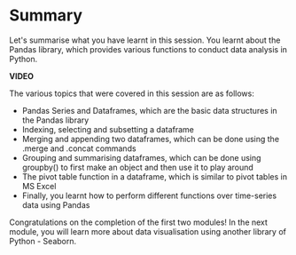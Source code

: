 # Summary

Let's summarise what you have learnt in this session. You learnt about the Pandas library, which provides various functions to conduct data analysis in Python.

**VIDEO**

The various topics that were covered in this session are as follows:

- Pandas Series and Dataframes, which are the basic data structures in the Pandas library
- Indexing, selecting and subsetting a dataframe
- Merging and appending two dataframes, which can be done using the .merge and .concat commands
- Grouping and summarising dataframes, which can be done using groupby() to first make an object and then use it to play around
- The pivot table function in a dataframe, which is similar to pivot tables in MS Excel
- Finally, you learnt how to perform different functions over time-series data using Pandas

Congratulations on the completion of the first two modules! In the next module, you will learn more about data visualisation using another library of Python - Seaborn.
